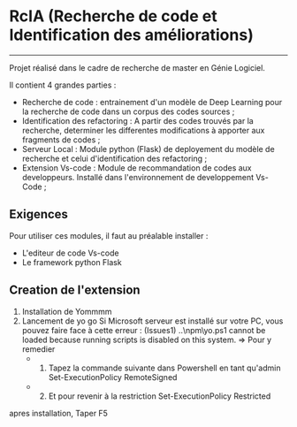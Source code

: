 # RcIA (Recherche de code et Identification des améliorations)
---
Projet réalisé dans le cadre de recherche de master en Génie Logiciel.

Il contient 4 grandes parties : 
- Recherche de code : entrainement d'un modèle de Deep Learning pour la recherche de code dans un corpus des codes sources ;
- Identification des refactoring : A partir des codes trouvés par la recherche, determiner les differentes modifications à apporter aux fragments de codes ;
- Serveur Local : Module python (Flask) de deployement du modèle de recherche et celui d'identification des refactoring ;
- Extension Vs-code : Module de recommandation de codes aux developpeurs. Installé dans l'environnement de developpement Vs-Code 
;

## Exigences

Pour utiliser ces modules, il faut au préalable installer :
- L'editeur de code Vs-code
- Le framework python Flask


## Creation de l'extension
1. Installation de Yommmm
2. Lancement de yo go
    Si Microsoft serveur est installé sur votre PC, vous pouvez faire face à cette erreur : 
    (Issues1) ..\npm\yo.ps1 cannot be loaded because running scripts is disabled on this system.
    => Pour y remedier
    - 1. Tapez la commande suivante dans Powershell en tant qu'admin
        Set-ExecutionPolicy RemoteSigned

    - 2. Et pour revenir à la restriction
        Set-ExecutionPolicy Restricted

apres installation, Taper F5
